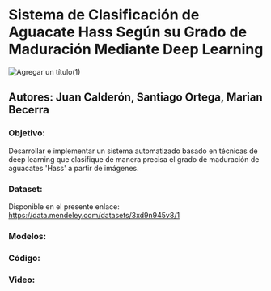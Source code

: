 # Sistema de Clasificación de Aguacate Hass Según su Grado de Maduración Mediante Deep Learning

![Agregar un título(1)](https://github.com/user-attachments/assets/a3c7f9e8-a51a-47ff-ae69-8c571331ad22)

## Autores: Juan Calderón, Santiago Ortega, Marian Becerra

### Objetivo: 
Desarrollar e implementar un sistema automatizado basado en técnicas de deep learning que clasifique de manera precisa el grado de maduración de aguacates 'Hass' a partir de imágenes.

### Dataset:
Disponible en el presente enlace: https://data.mendeley.com/datasets/3xd9n945v8/1 

### Modelos:

### Código:

### Video:
